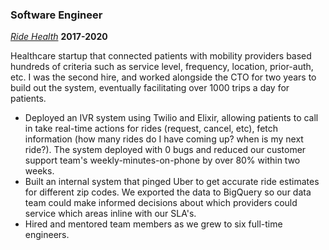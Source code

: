 ---
---

### Software Engineer

_[Ride Health](https://ridehealth.com)_ **2017-2020**

Healthcare startup that connected patients with mobility providers based hundreds of criteria such as service level, frequency, location, prior-auth, etc. I was the second hire, and worked alongside the CTO for two years to build out the system, eventually facilitating over 1000 trips a day for patients.

- Deployed an IVR system using Twilio and Elixir, allowing patients to call in take real-time actions for rides (request, cancel, etc), fetch information (how many rides do I have coming up? when is my next ride?). The system deployed with 0 bugs and reduced our customer support team's weekly-minutes-on-phone by over 80% within two weeks.
- Built an internal system that pinged Uber to get accurate ride estimates for different zip codes. We exported the data to BigQuery so our data team could make informed decisions about which providers could service which areas inline with our SLA's.
- Hired and mentored team members as we grew to six full-time engineers.
